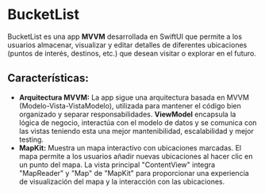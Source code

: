 # BucketList
BucketList es una app **MVVM** desarrollada en SwiftUI que permite a los usuarios almacenar, visualizar y editar detalles de diferentes ubicaciones (puntos de interés, destinos, etc.) que desean visitar o explorar en el futuro.

## Características:

- **Arquitectura MVVM:** La app sigue una arquitectura basada en MVVM (Modelo-Vista-VistaModelo), utilizada para mantener el código bien organizado y separar responsabilidades. **ViewModel** encapsula la lógica de negocio, interactúa con el modelo de datos y se comunica con las vistas teniendo esta una mejor mantenibilidad, escalabilidad y mejor testing.
- **MapKit:** Muestra un mapa interactivo con ubicaciones marcadas. El mapa permite a los usuarios añadir nuevas ubicaciones al hacer clic en un punto del mapa. La vista principal "ContentView" integra "MapReader" y "Map" de "MapKit" para proporcionar una experiencia de visualización del mapa y la interacción con las ubicaciones.
